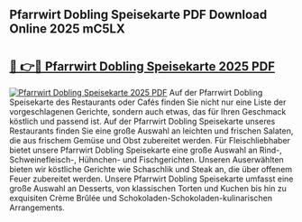 ## Pfarrwirt Dobling Speisekarte PDF Download Online 2025 mC5LX

# <h2><a href="http://gcc58r.nevu.top/?p=Pfarrwirt+Dobling+Speisekarte">🔗 👉🔴 Pfarrwirt Dobling Speisekarte 2025 PDF</a></h2>

[![Pfarrwirt Dobling Speisekarte 2025 PDF](https://i.imgur.com/dBaPXMq.png)](http://gcc58r.nevu.top/?p=Pfarrwirt+Dobling+Speisekarte)
Auf der Pfarrwirt Dobling Speisekarte des Restaurants oder Cafés finden Sie nicht nur eine Liste der vorgeschlagenen Gerichte, sondern auch etwas, das für Ihren Geschmack köstlich und passend ist. Auf der Pfarrwirt Dobling Speisekarte unseres Restaurants finden Sie eine große Auswahl an leichten und frischen Salaten, die aus frischem Gemüse und Obst zubereitet werden. Für Fleischliebhaber bietet unsere Pfarrwirt Dobling Speisekarte eine große Auswahl an Rind-, Schweinefleisch-, Hühnchen- und Fischgerichten. Unseren Auserwählten bieten wir köstliche Gerichte wie Schaschlik und Steak an, die über offenem Feuer zubereitet werden. Unsere Pfarrwirt Dobling Speisekarte umfasst eine große Auswahl an Desserts, von klassischen Torten und Kuchen bis hin zu exquisiten Crème Brûlée und Schokoladen-Schokoladen-kulinarischen Arrangements.
